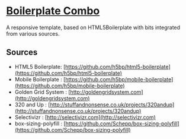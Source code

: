 [Boilerplate Combo](https://github.com/michaeljohnson/boilerplate-combo)
=================

A responsive template, based on HTML5Boilerplate with bits integrated from various sources.

## Sources

* HTML5 Boilerplate: [https://github.com/h5bp/html5-boilerplate](https://github.com/h5bp/html5-boilerplate)
* Mobile Boilerplate : [https://github.com/h5bp/mobile-boilerplate](https://github.com/h5bp/mobile-boilerplate)
* Golden Grid System : [http://goldengridsystem.com](http://goldengridsystem.com)
* 320 and Up : [http://stuffandnonsense.co.uk/projects/320andup](http://stuffandnonsense.co.uk/projects/320andup)
* Selectivizr : [http://selectivizr.com](http://selectivizr.com)
* box-sizing-polyfill : [https://github.com/Schepp/box-sizing-polyfill](https://github.com/Schepp/box-sizing-polyfill)